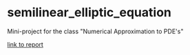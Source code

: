 # semilinear_elliptic_equation
Mini-project for the class "Numerical Approximation to PDE's"

[link to report](https://typst.app/project/w_PM-NkVTjJVPGLppwMyQ4)